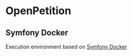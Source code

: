 # OpenPetition

## Symfony Docker

Execution environment based on [Symfony Docker](https://github.com/dunglas/symfony-docker)
